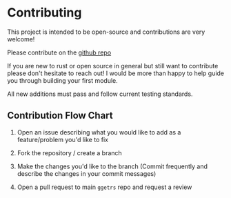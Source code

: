 # Contributing

This project is intended to be open-source and contributions are very welcome!

Please contribute on the [github repo](https://github.com/noamteyssier/ggetrs)

If you are new to rust or open source in general but still want to contribute
please don't hesitate to reach out!
I would be more than happy to help guide you through building your first module.

All new additions must pass and follow current testing standards.

## Contribution Flow Chart

1. Open an issue describing what you would like to add as a feature/problem you'd
like to fix

2. Fork the repository / create a branch

3. Make the changes you'd like to the branch (Commit frequently and describe the changes in your commit messages)

4. Open a pull request to main `ggetrs` repo and request a review
